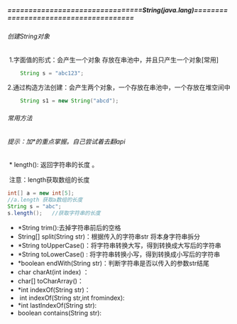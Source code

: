 ##### ================================String(java.lang)======================================

###### 创建String对象

​	1.字面值的形式：会产生一个对象 存放在串池中，并且只产生一个对象[常用]

```java
	String s = "abc123";
```

​	2.通过构造方法创建：会产生两个对象，一个存放在串池中，一个存放在堆空间中

```java
	String s1 = new String("abcd");
```

###### 常用方法

###### 	提示：加*的重点掌握。自己尝试着去翻api

​	* length(): 返回字符串的长度 。

​		注意：length获取数组的长度

```java
int[] a = new int[5];
//a.length 获取a数组的长度
String s = "abc";
s.length();   //获取字符串的长度
```

- *String trim():去掉字符串前后的空格
-  String[] split(String str)：根据传入的字符串str   将本身字符串拆分 	
- *String toUpperCase()：将字符串转换大写，得到转换成大写后的字符串
- *String toLowerCase() : 将字符串转换小写，得到转换成小写后的字符串
- *boolean endWith(String str)：判断字符串是否以传入的参数str结尾
- char   charAt(int index) ：
- char[]  toCharArray()：
- *int indexOf(String str)：
- ​         int indexOf(String str,int fromindex):
- *int lastIndexOf(String str):
-  boolean contains(String str): 
